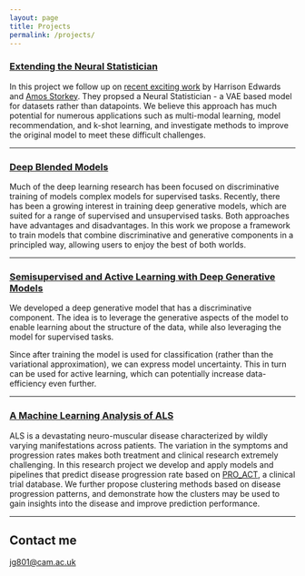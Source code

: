 ```yaml
---
layout: page
title: Projects
permalink: /projects/
---
```


### [Extending the Neural Statistician](https://github.com/Gordonjo/NS_extensions)

In this project we follow up on [recent exciting work](https://arxiv.org/abs/1606.02185) by Harrison Edwards and [Amos Storkey](http://homepages.inf.ed.ac.uk/amos/). They propsed a Neural Statistician - a VAE based model for datasets rather than datapoints. We believe this approach has much potential for numerous applications such as multi-modal learning, model recommendation, and k-shot learning, and investigate methods to improve the original model to meet these difficult challenges.

***

### [Deep Blended Models](https://github.com/Gordonjo/generativeSSL)

Much of the deep learning research has been focused on discriminative training of models complex models for supervised tasks. Recently, there has been a growing interest in training deep generative models, which are suited for a range of supervised and unsupervised tasks. Both approaches have advantages and disadvantages. In this work we propose a framework to train models that combine discriminative and generative components in a principled way, allowing users to enjoy the best of both worlds.   

***

### [Semisupervised and Active Learning with Deep Generative Models](https://github.com/Gordonjo/generativeSSL)


We developed a deep generative model that has a discriminative component. The idea is to leverage the generative aspects of the model to enable learning about the structure of the data, while also leveraging the model for supervised tasks. 

Since after training the model is used for classification (rather than the variational approximation), we can express model uncertainty. This in turn can be used for active learning, which can potentially increase data-efficiency even further.

***


### [A Machine Learning Analysis of ALS](http://ieeexplore.ieee.org/abstract/document/7899957/) 
    
ALS is a devastating neuro-muscular disease characterized by wildly varying manifestations across patients. The variation in the symptoms and progression rates makes both treatment and clinical research extremely challenging. In this research project we develop and apply models and pipelines that predict disease progression rate based on [PRO_ACT](https://nctu.partners.org/ProACT), a clinical trial database. We further propose clustering methods based on disease progression patterns, and demonstrate how the clusters may be used to gain insights into the disease and improve prediction performance.

***


## Contact me

[jg801@cam.ac.uk](mailto:jg801@cam.ac.uk)

